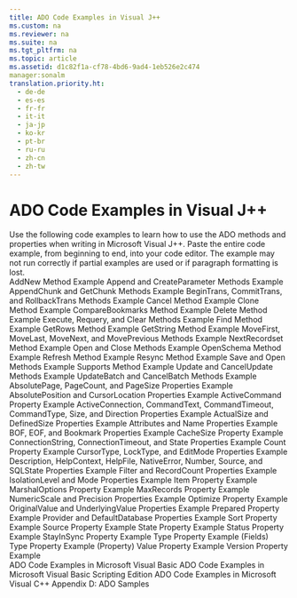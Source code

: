 ```yaml
---
title: ADO Code Examples in Visual J++
ms.custom: na
ms.reviewer: na
ms.suite: na
ms.tgt_pltfrm: na
ms.topic: article
ms.assetid: d1c82f1a-cf78-4bd6-9ad4-1eb526e2c474
manager:sonalm
translation.priority.ht: 
  - de-de
  - es-es
  - fr-fr
  - it-it
  - ja-jp
  - ko-kr
  - pt-br
  - ru-ru
  - zh-cn
  - zh-tw
---
```

# ADO Code Examples in Visual J++
<?xml version="1.0" encoding="utf-8"?>
<developerReferenceWithoutSyntaxDocument xmlns="http://ddue.schemas.microsoft.com/authoring/2003/5" xmlns:xlink="http://www.w3.org/1999/xlink" xmlns:xsi="http://www.w3.org/2001/XMLSchema-instance" xsi:schemaLocation="http://ddue.schemas.microsoft.com/authoring/2003/5 http://dduestorage.blob.core.windows.net/ddueschema/developer.xsd">
  <introduction>
    <para>Use the following code examples to learn how to use the ADO methods and properties when writing in Microsoft Visual J++.</para>
    <alert class="note">
      <para>Paste the entire code example, from beginning to end, into your code editor. The example may not run correctly if partial examples are used or if paragraph formatting is lost.</para>
    </alert>
  </introduction>
  <section>
    <title>Methods</title>
    <content>
      <list class="bullet">
        <listItem>
          <para>
            <legacyLink xlink:href="12856ffb-8645-4fad-b51f-2c2967677c01">AddNew Method Example</legacyLink>
          </para>
        </listItem>
        <listItem>
          <para>
            <legacyLink xlink:href="9673f232-fa58-4439-995a-b4066db628aa">Append and CreateParameter Methods Example</legacyLink>
          </para>
        </listItem>
        <listItem>
          <para>
            <legacyLink xlink:href="c21d0e82-81b3-4b06-a91e-77efad17c093">AppendChunk and GetChunk Methods Example</legacyLink>
          </para>
        </listItem>
        <listItem>
          <para>
            <legacyLink xlink:href="27f502f8-d66a-4b44-9071-a05993d3fabb">BeginTrans, CommitTrans, and RollbackTrans Methods Example</legacyLink>
          </para>
        </listItem>
        <listItem>
          <para>
            <legacyLink xlink:href="3e41ee6f-5138-4d32-98ac-05e30a2a6fd2">Cancel Method Example</legacyLink>
          </para>
        </listItem>
        <listItem>
          <para>
            <legacyLink xlink:href="6b699f2b-e5c7-4584-ab25-663a9243d30e">Clone Method Example</legacyLink>
          </para>
        </listItem>
        <listItem>
          <para>
            <legacyLink xlink:href="3c679a15-e924-49a5-8f3a-38a8266064f8">CompareBookmarks Method Example</legacyLink>
          </para>
        </listItem>
        <listItem>
          <para>
            <legacyLink xlink:href="838c4bcb-bd78-4c98-a3ac-b8bf6e750db2">Delete Method Example</legacyLink>
          </para>
        </listItem>
        <listItem>
          <para>
            <legacyLink xlink:href="3c92cb19-c13b-4bb3-b4cd-75dc8f42057c">Execute, Requery, and Clear Methods Example</legacyLink>
          </para>
        </listItem>
        <listItem>
          <para>
            <legacyLink xlink:href="cd92d39e-0f7f-4fa6-a9f3-9cd5f00f184d">Find Method Example</legacyLink>
          </para>
        </listItem>
        <listItem>
          <para>
            <legacyLink xlink:href="44dde820-9596-439c-97a8-037d40d873f0">GetRows Method Example</legacyLink>
          </para>
        </listItem>
        <listItem>
          <para>
            <legacyLink xlink:href="d8260e68-e255-4c0c-9f13-5cca6a9a9c35">GetString Method Example</legacyLink>
          </para>
        </listItem>
        <listItem>
          <para>
            <legacyLink xlink:href="d2db8a95-3072-4007-a127-44376405a67e">MoveFirst, MoveLast, MoveNext, and MovePrevious Methods Example</legacyLink>
          </para>
        </listItem>
        <listItem>
          <para>
            <legacyLink xlink:href="7948eefb-f5cc-4e74-b2f4-39033b46243d">NextRecordset Method Example</legacyLink>
          </para>
        </listItem>
        <listItem>
          <para>
            <legacyLink xlink:href="0b7dd9f8-4751-48fb-a75d-c6f75d80d928">Open and Close Methods Example</legacyLink>
          </para>
        </listItem>
        <listItem>
          <para>
            <legacyLink xlink:href="4c1240f1-7464-47db-9761-2d547419aedd">OpenSchema Method Example</legacyLink>
          </para>
        </listItem>
        <listItem>
          <para>
            <legacyLink xlink:href="c0fbf728-0ccb-468d-be1e-c09dad9ffddb">Refresh Method Example</legacyLink>
          </para>
        </listItem>
        <listItem>
          <para>
            <legacyLink xlink:href="0ef0ed20-83ac-4047-9294-506fd82f7201">Resync Method Example</legacyLink>
          </para>
        </listItem>
        <listItem>
          <para>
            <legacyLink xlink:href="bc425816-ecf8-4739-b50e-4cd5c60a151c">Save and Open Methods Example</legacyLink>
          </para>
        </listItem>
        <listItem>
          <para>
            <legacyLink xlink:href="eb7a5d97-0f3c-4bd4-b66d-cd1c454c4a93">Supports Method Example</legacyLink>
          </para>
        </listItem>
        <listItem>
          <para>
            <legacyLink xlink:href="f93099ae-797d-4f0d-ac28-81405b2892e1">Update and CancelUpdate Methods Example</legacyLink>
          </para>
        </listItem>
        <listItem>
          <para>
            <legacyLink xlink:href="8e8728aa-267f-4468-9a04-8bb29457995c">UpdateBatch and CancelBatch Methods Example</legacyLink>
          </para>
        </listItem>
      </list>
    </content>
  </section>
  <section>
    <title>Properties</title>
    <content>
      <list class="bullet">
        <listItem>
          <para>
            <legacyLink xlink:href="05f9f20e-0697-46bf-b004-76d7fc2e5d52">AbsolutePage, PageCount, and PageSize Properties Example</legacyLink>
          </para>
        </listItem>
        <listItem>
          <para>
            <legacyLink xlink:href="74afb37a-92b5-4cab-be49-18fb866e4d53">AbsolutePosition and CursorLocation Properties Example</legacyLink>
          </para>
        </listItem>
        <listItem>
          <para>
            <legacyLink xlink:href="f28637c7-05ab-482d-b1ce-bbfc41228050">ActiveCommand Property Example</legacyLink>
          </para>
        </listItem>
        <listItem>
          <para>
            <legacyLink xlink:href="69a4a219-8d52-401b-9e92-2ef415f68b05">ActiveConnection, CommandText, CommandTimeout, CommandType, Size, and Direction Properties Example</legacyLink>
          </para>
        </listItem>
        <listItem>
          <para>
            <legacyLink xlink:href="2a0936e6-6452-4fef-9295-50407a13d691">ActualSize and DefinedSize Properties Example</legacyLink>
          </para>
        </listItem>
        <listItem>
          <para>
            <legacyLink xlink:href="625f8bcb-a9bb-4534-8768-00a9bcbe7b7f">Attributes and Name Properties Example</legacyLink>
          </para>
        </listItem>
        <listItem>
          <para>
            <legacyLink xlink:href="eecd75a8-3e4f-4a18-b1c1-4c053dd7833f">BOF, EOF, and Bookmark Properties Example</legacyLink>
          </para>
        </listItem>
        <listItem>
          <para>
            <legacyLink xlink:href="d6fe482a-6951-438b-be58-e08f64efd1e2">CacheSize Property Example</legacyLink>
          </para>
        </listItem>
        <listItem>
          <para>
            <legacyLink xlink:href="4c1e61ed-6569-44a9-b0c8-75b820a64cb6">ConnectionString, ConnectionTimeout, and State Properties Example</legacyLink>
          </para>
        </listItem>
        <listItem>
          <para>
            <legacyLink xlink:href="68cc1395-2433-4000-98dc-9e860170cd59">Count Property Example</legacyLink>
          </para>
        </listItem>
        <listItem>
          <para>
            <legacyLink xlink:href="c222016e-415d-485e-86c5-e29feac4297a">CursorType, LockType, and EditMode Properties Example</legacyLink>
          </para>
        </listItem>
        <listItem>
          <para>
            <legacyLink xlink:href="7fd0eebc-99f4-490e-9b62-0b62b1884d6b">Description, HelpContext, HelpFile, NativeError, Number, Source, and SQLState Properties Example</legacyLink>
          </para>
        </listItem>
        <listItem>
          <para>
            <legacyLink xlink:href="16d5d896-9905-4f75-973b-e1e696cd169f">Filter and RecordCount Properties Example</legacyLink>
          </para>
        </listItem>
        <listItem>
          <para>
            <legacyLink xlink:href="7662d89a-c5f9-44db-8c93-606db48cdd96">IsolationLevel and Mode Properties Example</legacyLink>
          </para>
        </listItem>
        <listItem>
          <para>
            <legacyLink xlink:href="e1426a08-71b8-4af2-9f57-97ceb90ccef2">Item Property Example</legacyLink>
          </para>
        </listItem>
        <listItem>
          <para>
            <legacyLink xlink:href="9475c5f9-3a63-42cb-818c-4268e938a25c">MarshalOptions Property Example</legacyLink>
          </para>
        </listItem>
        <listItem>
          <para>
            <legacyLink xlink:href="f5f12f3b-8f45-4bfa-b70e-971b758e1898">MaxRecords Property Example</legacyLink>
          </para>
        </listItem>
        <listItem>
          <para>
            <legacyLink xlink:href="ca9f10d2-b5d1-449b-807b-649ef4fbf0bb">NumericScale and Precision Properties Example</legacyLink>
          </para>
        </listItem>
        <listItem>
          <para>
            <legacyLink xlink:href="a75d5239-54a9-4eec-b144-a5848cdbf265">Optimize Property Example</legacyLink>
          </para>
        </listItem>
        <listItem>
          <para>
            <legacyLink xlink:href="cfe62974-f768-437f-87c5-8106c4e23ad0">OriginalValue and UnderlyingValue Properties Example</legacyLink>
          </para>
        </listItem>
        <listItem>
          <para>
            <legacyLink xlink:href="fc52ea7c-1b3b-4874-9db9-4d2e01d794c3">Prepared Property Example</legacyLink>
          </para>
        </listItem>
        <listItem>
          <para>
            <legacyLink xlink:href="fdc26576-37d0-4fa1-9afa-75d0e7133675">Provider and DefaultDatabase Properties Example</legacyLink>
          </para>
        </listItem>
        <listItem>
          <para>
            <legacyLink xlink:href="460d4bbc-6250-475e-843e-899cf3c11742">Sort Property Example</legacyLink>
          </para>
        </listItem>
        <listItem>
          <para>
            <legacyLink xlink:href="094ae2f9-9382-4080-ba80-2ad625746ed4">Source Property Example</legacyLink>
          </para>
        </listItem>
        <listItem>
          <para>
            <legacyLink xlink:href="74b59bbe-0244-4516-9b1d-dc513bd03a3d">State Property Example</legacyLink>
          </para>
        </listItem>
        <listItem>
          <para>
            <legacyLink xlink:href="d35cb991-2c5b-4d91-bc07-62104242cae7">Status Property Example</legacyLink>
          </para>
        </listItem>
        <listItem>
          <para>
            <legacyLink xlink:href="48e2f748-e8e0-4cbb-8133-b96aa06c6324">StayInSync Property Example</legacyLink>
          </para>
        </listItem>
        <listItem>
          <para>
            <legacyLink xlink:href="d35cb991-2c5b-4d91-bc07-62104242cae7">Type Property Example (Fields)</legacyLink>
          </para>
        </listItem>
        <listItem>
          <para>
            <legacyLink xlink:href="17438bac-468c-47ff-9028-325660e1b261">Type Property Example (Property)</legacyLink>
          </para>
        </listItem>
        <listItem>
          <para>
            <legacyLink xlink:href="707be908-20ef-4bd6-a12c-8dc87fadd6ed">Value Property Example</legacyLink>
          </para>
        </listItem>
        <listItem>
          <para>
            <legacyLink xlink:href="40b2ab58-84b5-4ae6-9226-df9e8f7d97c6">Version Property Example</legacyLink>
          </para>
        </listItem>
      </list>
    </content>
  </section>
  <relatedTopics>
<link xlink:href="1152893e-b617-40f1-88b6-81e82e2234f1">ADO Code Examples in Microsoft Visual Basic</link>
<link xlink:href="78bb9a95-7ac4-44b6-818b-d1787f952ed7">ADO Code Examples in Microsoft Visual Basic Scripting Edition</link>
<link xlink:href="af30b764-398f-4918-aaa7-3952226cf544">ADO Code Examples in Microsoft Visual C++</link>
<link xlink:href="1582e411-55ac-40f0-bd3d-9a10654e4b67">Appendix D: ADO Samples</link>
</relatedTopics>
</developerReferenceWithoutSyntaxDocument>